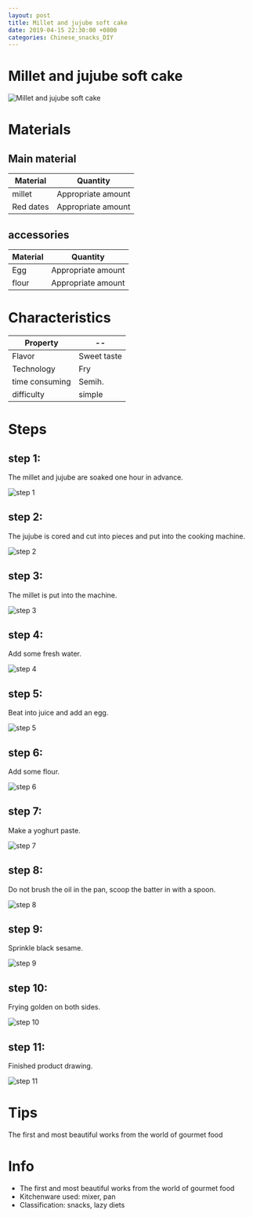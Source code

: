 ```yaml
---
layout: post
title: Millet and jujube soft cake
date: 2019-04-15 22:30:00 +0800
categories: Chinese_snacks_DIY
---
```


# Millet and jujube soft cake

![Millet and jujube soft cake]({{site.baseurl}}/img/407379/407379.jpg)

# Materials


## Main material

Material|Quantity
--|--
millet|Appropriate amount
Red dates|Appropriate amount

## accessories

Material|Quantity
--|--
Egg|Appropriate amount
flour|Appropriate amount

# Characteristics

Property|--
--|--
Flavor|Sweet taste
Technology|Fry
time consuming|Semih.
difficulty|simple

# Steps

## step 1:

The millet and jujube are soaked one hour in advance.

![step 1]({{site.baseurl}}/img/407379/1.jpg)

## step 2:

The jujube is cored and cut into pieces and put into the cooking machine.

![step 2]({{site.baseurl}}/img/407379/2.jpg)

## step 3:

The millet is put into the machine.

![step 3]({{site.baseurl}}/img/407379/3.jpg)

## step 4:

Add some fresh water.

![step 4]({{site.baseurl}}/img/407379/4.jpg)

## step 5:

Beat into juice and add an egg.

![step 5]({{site.baseurl}}/img/407379/5.jpg)

## step 6:

Add some flour.

![step 6]({{site.baseurl}}/img/407379/6.jpg)

## step 7:

Make a yoghurt paste.

![step 7]({{site.baseurl}}/img/407379/7.jpg)

## step 8:

Do not brush the oil in the pan, scoop the batter in with a spoon.

![step 8]({{site.baseurl}}/img/407379/8.jpg)

## step 9:

Sprinkle black sesame.

![step 9]({{site.baseurl}}/img/407379/9.jpg)

## step 10:

Frying golden on both sides.

![step 10]({{site.baseurl}}/img/407379/10.jpg)

## step 11:

Finished product drawing.

![step 11]({{site.baseurl}}/img/407379/11.jpg)

# Tips

The first and most beautiful works from the world of gourmet food

# Info

- The first and most beautiful works from the world of gourmet food
- Kitchenware used: mixer, pan
- Classification: snacks, lazy diets